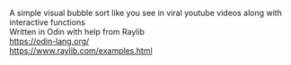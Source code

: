 A simple visual bubble sort like you see in viral youtube videos along with interactive functions<br>
Written in Odin with help from Raylib<br>
https://odin-lang.org/ <br>
https://www.raylib.com/examples.html <br>